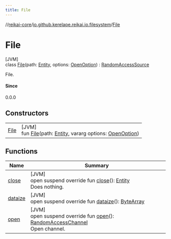 ```yaml
---
title: File
---
```

//[reikai-core](../../../index.html)/[io.github.kerelape.reikai.io.filesystem](../index.html)/[File](index.html)



# File



[JVM]\
class [File](index.html)(path: [Entity](../../io.github.kerelape.reikai/-entity/index.html), options: [OpenOption](https://docs.oracle.com/javase/8/docs/api/java/nio/file/OpenOption.html)) : [RandomAccessSource](../../io.github.kerelape.reikai.io/-random-access-source/index.html)

File.



#### Since



0.0.0



## Constructors


| | |
|---|---|
| [File](-file.html) | [JVM]<br>fun [File](-file.html)(path: [Entity](../../io.github.kerelape.reikai/-entity/index.html), vararg options: [OpenOption](https://docs.oracle.com/javase/8/docs/api/java/nio/file/OpenOption.html)) |


## Functions


| Name | Summary |
|---|---|
| [close](close.html) | [JVM]<br>open suspend override fun [close](close.html)(): [Entity](../../io.github.kerelape.reikai/-entity/index.html)<br>Does nothing. |
| [dataize](dataize.html) | [JVM]<br>open suspend override fun [dataize](dataize.html)(): [ByteArray](https://kotlinlang.org/api/latest/jvm/stdlib/kotlin/-byte-array/index.html) |
| [open](open.html) | [JVM]<br>open suspend override fun [open](open.html)(): [RandomAccessChannel](../../io.github.kerelape.reikai.io/-random-access-channel/index.html)<br>Open channel. |

